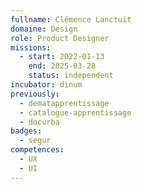 ```yaml
---
fullname: Clémence Lanctuit
domaine: Design
role: Product Designer
missions:
  - start: 2022-01-13
    end: 2025-03-28
    status: independent
incubator: dinum
previously:
  - dematapprentissage
  - catalogue-apprentissage
  - docurba
badges:
  - segur
competences:
  - UX
  - UI
---
```

